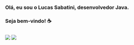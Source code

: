 ### Olá, eu sou o Lucas Sabatini, desenvolvedor Java.
### Seja bem-vindo! ☕
##
<div>
<a href="https://www.linkedin.com/in/lucas-frsabatini" target="_blank"><img src="https://img.shields.io/badge/-LinkedIn-%230077B5?style=for-the-badge&logo=linkedin&logoColor=white" target="_blank"></a>
<a href="mailto:lucas.frsabatini@gmail.com" target="_blank"><img src="https://img.shields.io/badge/Gmail-D14836?style=for-the-badge&logo=gmail&logoColor=white" target="_blank"></a>
</div>
